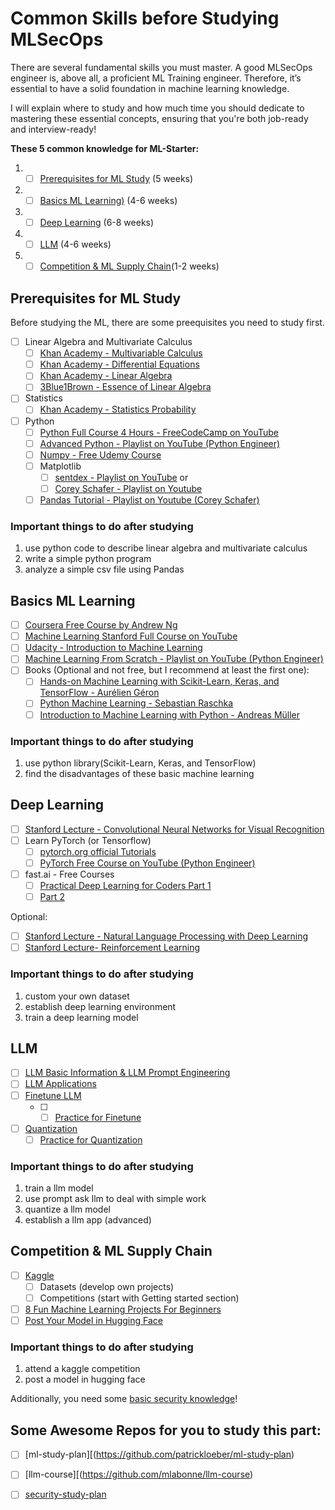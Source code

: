 # Common Skills before Studying MLSecOps

There are several fundamental skills you must master. A good MLSecOps engineer is, above all, a proficient ML Training engineer. Therefore, it’s essential to have a solid foundation in machine learning knowledge.

I will explain where to study and how much time you should dedicate to mastering these essential concepts, ensuring that you're both job-ready and interview-ready!

**These 5 common knowledge for ML-Starter:**

1. -[ ] [Prerequisites for ML Study](#prerequisites-for-ml-study) (5 weeks)
2. -[ ] [Basics ML Learning)](#basics-ml-learning) (4-6 weeks)
3. -[ ] [Deep Learning](#deep-learning) (6-8 weeks)
4. -[ ] [LLM](#llm) (4-6 weeks)
5. -[ ] [Competition & ML Supply Chain](#competition-&-ml-supply-chain)(1-2 weeks)

## Prerequisites for ML Study

Before studying the ML, there are some preequisites you need to study first.

- [ ] Linear Algebra and Multivariate Calculus
    - [ ] [Khan Academy - Multivariable Calculus](https://www.khanacademy.org/math/multivariable-calculus)
    - [ ] [Khan Academy - Differential Equations](https://www.khanacademy.org/math/differential-equations)
    - [ ] [Khan Academy - Linear Algebra](https://www.khanacademy.org/math/linear-algebra)
    - [ ] [3Blue1Brown - Essence of Linear Algebra](https://www.3blue1brown.com/essence-of-linear-algebra-page/)
- [ ] Statistics
    - [ ] [Khan Academy - Statistics Probability](https://www.khanacademy.org/math/statistics-probability)

- [ ] Python
    - [ ] [Python Full Course 4 Hours - FreeCodeCamp on YouTube](https://www.youtube.com/watch?v=rfscVS0vtbw) 
    - [ ] [Advanced Python - Playlist on YouTube (Python Engineer)](https://www.youtube.com/watch?v=QLTdOEn79Rc&list=PLqnslRFeH2UqLwzS0AwKDKLrpYBKzLBy2)
    - [ ] [Numpy - Free Udemy Course](https://www.udemy.com/course/deep-learning-prerequisites-the-numpy-stack-in-python/)
    - [ ] Matplotlib
        - [ ] [sentdex - Playlist on YouTube](https://www.youtube.com/watch?v=q7Bo_J8x_dw&list=PLQVvvaa0QuDfefDfXb9Yf0la1fPDKluPF) or
        - [ ] [Corey Schafer - Playlist on Youtube](https://www.youtube.com/watch?v=UO98lJQ3QGI&list=PL-osiE80TeTvipOqomVEeZ1HRrcEvtZB_)
    - [ ] [Pandas Tutorial - Playlist on Youtube (Corey Schafer)](https://www.youtube.com/watch?v=ZyhVh-qRZPA&list=PL-osiE80TeTsWmV9i9c58mdDCSskIFdDS)

### Important things to do after studying

1. use python code to describe linear algebra and multivariate calculus
2.  write a simple python program
3. analyze a simple csv file using Pandas

## Basics ML Learning

- [ ] [Coursera Free Course by Andrew Ng](https://www.coursera.org/learn/machine-learning)
- [ ] [Machine Learning Stanford Full Course on YouTube](https://www.youtube.com/watch?v=PPLop4L2eGk&list=PLLssT5z_DsK-h9vYZkQkYNWcItqhlRJLN)
- [ ] [Udacity - Introduction to Machine Learning](https://www.udacity.com/course/intro-to-machine-learning--ud120)
- [ ] [Machine Learning From Scratch - Playlist on YouTube (Python Engineer)](https://www.youtube.com/watch?v=ngLyX54e1LU&list=PLqnslRFeH2Upcrywf-u2etjdxxkL8nl7E)
- [ ] Books (Optional and not free, but I recommend at least the first one):
    - [ ] [Hands-on Machine Learning with Scikit-Learn, Keras, and TensorFlow - Aurélien Géron](https://www.amazon.com/Hands-Machine-Learning-Scikit-Learn-TensorFlow/dp/1492032646/ref=sr_1_1?crid=1J69S9GKU93E4&keywords=hands+on+machine+learning+with+scikit-learn+and+tensorflow+2&qid=1584648367&sprefix=hands+o%2Caps%2C256&sr=8-1)
    - [ ] [Python Machine Learning - Sebastian Raschka](https://www.amazon.com/Python-Machine-Learning-scikit-learn-TensorFlow/dp/1789955750/ref=sr_1_1?crid=L7PEHL95RXH4&keywords=python+machine+learning&qid=1584648438&sprefix=python+ma%2Caps%2C230&sr=8-1)
    - [ ] [Introduction to Machine Learning with Python - Andreas Müller](https://www.amazon.com/Introduction-Machine-Learning-Python-Scientists/dp/1449369413/ref=sr_1_1?crid=WAQPG9CEM3W&keywords=introduction+to+machine+learning+with+python&qid=1584648523&sprefix=introduc%2Caps%2C238&sr=8-1)

### Important things to do after studying

1. use python library(Scikit-Learn, Keras, and TensorFlow)
2. find the disadvantages of these basic machine learning

## Deep Learning
- [ ] [Stanford Lecture - Convolutional Neural Networks for Visual Recognition](https://www.youtube.com/watch?v=vT1JzLTH4G4&list=PL3FW7Lu3i5JvHM8ljYj-zLfQRF3EO8sYv)
- [ ] Learn PyTorch (or Tensorflow)
    - [ ] [pytorch.org official Tutorials](https://pytorch.org/tutorials/)
    - [ ] [PyTorch Free Course on YouTube (Python Engineer)](https://www.youtube.com/watch?v=EMXfZB8FVUA&list=PLqnslRFeH2UrcDBWF5mfPGpqQDSta6VK4)
- [ ] fast.ai - Free Courses
    - [ ] [Practical Deep Learning for Coders Part 1](https://www.fast.ai/)
    - [ ] [Part 2](https://course.fast.ai/part2)

Optional:
- [ ] [Stanford Lecture - Natural Language Processing with Deep Learning](https://www.youtube.com/watch?v=8rXD5-xhemo&list=PLoROMvodv4rOhcuXMZkNm7j3fVwBBY42z)
- [ ] [Stanford Lecture- Reinforcement Learning](https://www.youtube.com/watch?v=FgzM3zpZ55o&list=PLoROMvodv4rOSOPzutgyCTapiGlY2Nd8u)

### Important things to do after studying

1. custom your own dataset
2. establish deep learning environment
3. train a deep learning model

## LLM

- [ ] [LLM Basic Information & LLM Prompt Engineering](https://learnprompting.org/docs/basics/introduction)
- [ ] [LLM Applications](https://learnprompting.org/docs/basic_applications/introduction)
- [ ] [Finetune LLM](https://arxiv.org/html/2408.13296v1)
    - [ ] - [ ] [Practice for Finetune](https://github.com/ashishpatel26/LLM-Finetuning)
- [ ] [Quantization](https://huggingface.co/docs/optimum/en/concept_guides/quantization)
    - [ ] [Practice for Quantization](https://github.com/mlabonne/llm-course?tab=readme-ov-file#quantization)

### Important things to do after studying

1. train a llm model 
2. use prompt ask llm to deal with simple work
3. quantize a llm model
4. establish a llm app (advanced)


## Competition & ML Supply Chain
- [ ] [Kaggle](https://www.kaggle.com/)
    - [ ] Datasets (develop own projects)
    - [ ] Competitions (start with Getting started section)
- [ ] [8 Fun Machine Learning Projects For Beginners](https://elitedatascience.com/machine-learning-projects-for-beginners)
- [ ] [Post Your Model in Hugging Face](https://huggingface.co/docs/hub/repositories-getting-started)

### Important things to do after studying

1. attend a kaggle competition
2. post a model in hugging face

Additionally, you need some [basic security knowledge](https://github.com/jassics/security-study-plan/blob/main/common-skills-study-plan.md)!

## Some Awesome Repos for you to study this part:

- [ ] [ml-study-plan][(https://github.com/patrickloeber/ml-study-plan)
- [ ] [llm-course][(https://github.com/mlabonne/llm-course)
- [ ] [security-study-plan](https://github.com/jassics/security-study-plan)



